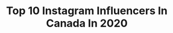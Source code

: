 ---
title: Top 10 Instagram Influencers In Canada In 2020
description: Identify the most popular Instagram accounts on inBeat.
platform: Instagram
profiles:
  - username: "aliciahillturner"
    fullname: >-
      hey i’m alicia 💗🎀🌸
    location: "Canada"
    followers: 6061
    engagement: 1580
    commentsToLikes: 0.180559
    avatar: "https://instagram.fhre1-1.fna.fbcdn.net/v/t51.2885-19/s320x320/87713935_777759809379068_3067624663967334400_n.jpg?_nc_ht=instagram.fhre1-1.fna.fbcdn.net&_nc_ohc=NqsSsLc_TzYAX8bWitp&oh=672518adaab8280d9ca8d031ee290f77&oe=5EB0A615"
    verified: false
    hashtags: "#coronavirus"
  - username: "nicolepwhui"
    fullname: >-
      Nicole H ✈ Travel | Fashion
    location: "Canada"
    followers: 5005
    engagement: 2403
    commentsToLikes: 0.362044
    avatar: "https://scontent-sea1-1.cdninstagram.com/v/t51.2885-19/s320x320/75629053_447856076110513_7529923361833484288_n.jpg?_nc_ht=scontent-sea1-1.cdninstagram.com&_nc_ohc=kqs4b0nbY00AX_jB-HF&oh=21a206849b6a9688c18fe231e899a446&oe=5EA575B0"
    verified: false
    hashtags: "#traveladdict, #roamingwomen, #hongkonginsta, #girlvsglobe"
  - username: "vanora.lo"
    fullname: >-
      VANORA LO | Vancouver
    location: "Canada"
    followers: 2211
    engagement: 2644
    commentsToLikes: 0.148548
    avatar: "https://scontent-lhr8-1.cdninstagram.com/v/t51.2885-19/s320x320/91032178_625505764958943_3199807449347391488_n.jpg?_nc_ht=scontent-lhr8-1.cdninstagram.com&_nc_ohc=OkSCBlA6sDUAX-13_RT&oh=aac3ada7cceb5dde958b05fb33947e16&oe=5EBC62DD"
    verified: false
    hashtags: "#vintagevibes, #fendivintage, #fashionbruh, #verre"
  - username: "erin22xoxo"
    fullname: >-
      ⚓ Erin ⚓ | Toronto Lifestyle
    location: "Canada"
    followers: 7147
    engagement: 1749
    commentsToLikes: 0.466965
    avatar: "https://scontent-atl3-1.cdninstagram.com/v/t51.2885-19/s320x320/91887769_2968262896545167_4061953371592982528_n.jpg?_nc_ht=scontent-atl3-1.cdninstagram.com&_nc_ohc=i6YrgsUtw_0AX_i_jpa&oh=92b0fd719bed1020550ff183e4c295fb&oe=5EBC41DE"
    verified: false
    hashtags: "#hydrasplash, #strongertogether, #tuesdaythoughts, #tmithursday"
  - username: "tangerinca"
    fullname: >-
      AVE MARIA
    location: "Canada"
    followers: 2728
    engagement: 2706
    commentsToLikes: 0.159722
    avatar: "https://scontent-ams4-1.cdninstagram.com/v/t51.2885-19/s320x320/18879258_150683038808751_7668313551777300480_n.jpg?_nc_ht=scontent-ams4-1.cdninstagram.com&_nc_ohc=AZz1psXAeokAX8dCbs-&oh=64b1572a63ce9913e80a2fea14ce4b29&oe=5EB99829"
    verified: false
    hashtags: ""
  - username: "danieladibfitness"
    fullname: >-
      Daniela Dib Fitness
    location: "Canada"
    followers: 16257
    engagement: 970
    commentsToLikes: 0.090375
    avatar: "https://scontent-lhr8-1.cdninstagram.com/v/t51.2885-19/s320x320/77009934_546253696166410_4984710031233515520_n.jpg?_nc_ht=scontent-lhr8-1.cdninstagram.com&_nc_ohc=6h1ul2_52JQAX9uvqZF&oh=086df37716b5188750674bde84e01eb3&oe=5EBBA227"
    verified: false
    hashtags: "#health, #photographer, #kingstreet, #onesie"
  - username: "velow1k"
    fullname: >-
      VELOW🥱
    location: "Canada"
    followers: 2171
    engagement: 2458
    commentsToLikes: 0.114290
    avatar: "https://scontent-lhr8-1.cdninstagram.com/v/t51.2885-19/s320x320/74797768_562308684526553_3483714369685028864_n.jpg?_nc_ht=scontent-lhr8-1.cdninstagram.com&_nc_ohc=F8NckCohaw8AX-dzW9m&oh=8e42f5dd93fd8d6a82729942fe4ca61f&oe=5EBBEE5E"
    verified: false
    hashtags: "#happybirthday, #birdbox, #freestyle, #freeda"
  - username: "elly.mayday"
    fullname: >-
      Elly Mayday
    location: "Canada"
    followers: 99095
    engagement: 1087
    commentsToLikes: 0.061228
    avatar: "https://scontent-ams4-1.cdninstagram.com/v/t51.2885-19/s320x320/47356235_1918412511590532_1224784828684042240_n.jpg?_nc_ht=scontent-ams4-1.cdninstagram.com&_nc_ohc=FdNhab2dAOoAX-8Xb6v&oh=13d3083d888b5ec860518f86dc9c21be&oe=5EB90217"
    verified: true
    hashtags: "#inspire, #baldgirls, #cancer, #alopecia"
  - username: "trayrush"
    fullname: >-
      Tray Rush
    location: "Canada"
    followers: 188137
    engagement: 663
    commentsToLikes: 0.038791
    avatar: "https://scontent-lhr8-1.cdninstagram.com/v/t51.2885-19/s320x320/17494076_179484402566520_6060003845960892416_a.jpg?_nc_ht=scontent-lhr8-1.cdninstagram.com&_nc_ohc=Va4cWxemEdsAX-qTOtV&oh=39589191a883395b425ef410ead795b6&oe=5EBA2A17"
    verified: false
    hashtags: "#birthdayvibes, #31, #agingbackwards"
  - username: "helia_jalilnezhad"
    fullname: >-
      Helia
    location: "Canada"
    followers: 597608
    engagement: 1457
    commentsToLikes: 0.040757
    avatar: "https://scontent-lhr8-1.cdninstagram.com/v/t51.2885-19/s320x320/83522604_184913489480921_6182328212517814272_n.jpg?_nc_ht=scontent-lhr8-1.cdninstagram.com&_nc_ohc=nKTZlRtstl0AX-XZWvS&oh=a8c27c64b0d57d0a5d1f2054ec530aaa&oe=5EB8DBBB"
    verified: false
    hashtags: "#artist, #fashion, #afghansong, #bath"
cities:
  - name: Toronto
    link: /instagram/canada/toronto
  - name: Montreal
    link: /instagram/canada/montreal
  - name: Vancouver
    link: /instagram/canada/vancouver
---